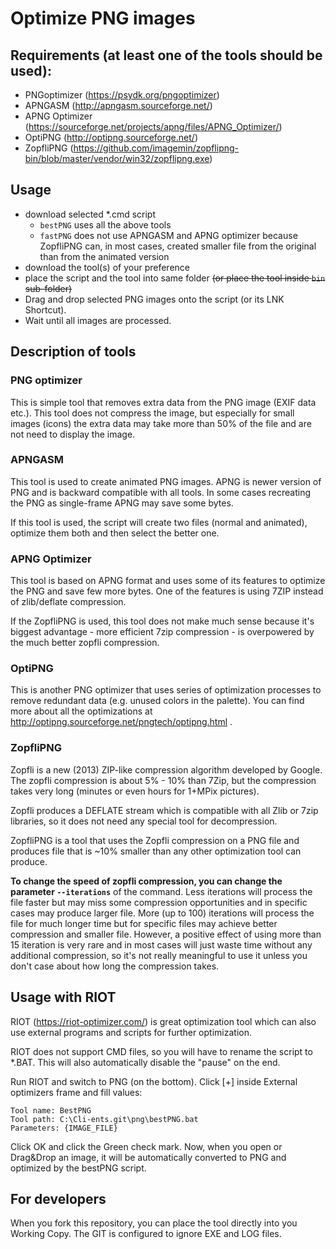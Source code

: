 # Optimize PNG images

## Requirements (at least one of the tools should be used):
* PNGoptimizer (https://psydk.org/pngoptimizer)
* APNGASM (http://apngasm.sourceforge.net/)
* APNG Optimizer (https://sourceforge.net/projects/apng/files/APNG_Optimizer/)
* OptiPNG (http://optipng.sourceforge.net/)
* ZopfliPNG (https://github.com/imagemin/zopflipng-bin/blob/master/vendor/win32/zopflipng.exe)

## Usage
* download selected *.cmd script
    * `bestPNG` uses all the above tools
    * `fastPNG` does not use APNGASM and APNG optimizer because ZopfliPNG can, in most cases, created smaller file from the original than from the animated version
* download the tool(s) of your preference
* place the script and the tool into same folder ~~(or place the tool inside `bin` sub-folder)~~
* Drag and drop selected PNG images onto the script (or its LNK Shortcut).
* Wait until all images are processed.


## Description of tools

### PNG optimizer

This is simple tool that removes extra data from the PNG image (EXIF data etc.). This tool does not compress the image,
but especially for small images (icons) the extra data may take more than 50% of the file and are not need to display the image.

### APNGASM

This tool is used to create animated PNG images. APNG is newer version of PNG and is backward compatible with all tools.
In some cases recreating the PNG as single-frame APNG may save some bytes.

If this tool is used, the script will create two files (normal and animated), optimize them both and then select the better one.

### APNG Optimizer

This tool is based on APNG format and uses some of its features to optimize the PNG and save few more bytes. One of the features
is using 7ZIP instead of zlib/deflate compression.

If the ZopfliPNG is used, this tool does not make much sense because it's biggest advantage - more efficient 7zip compression - 
is overpowered by the much better zopfli compression.

### OptiPNG

This is another PNG optimizer that uses series of optimization processes to remove redundant data (e.g. unused colors in the palette).
You can find more about all the optimizations at http://optipng.sourceforge.net/pngtech/optipng.html .

### ZopfliPNG

Zopfli is a new (2013) ZIP-like compression algorithm developed by Google.
The zopfli compression is about 5% - 10% than 7Zip, but the compression
takes very long (minutes or even hours for 1+MPix pictures). 

Zopfli produces a DEFLATE stream which is compatible with all Zlib or 7zip libraries,
so it does not need any special tool for decompression.

ZopfliPNG is a tool that uses the Zopfli compression on a PNG file and produces 
file that is ~10% smaller than any other optimization tool can produce.

**To change the speed of zopfli compression, you can change the parameter `--iterations`**
of the command. Less iterations will process the file faster but may miss some
compression opportunities and in specific cases may produce larger file.
More (up to 100) iterations will process the file for much longer time
but for specific files may achieve better compression and smaller file.
However, a positive effect of using more than 15 iteration is very rare and in most
cases will just waste time without any additional compression, so it's not really
meaningful to use it unless you don't case about how long the compression takes.

## Usage with RIOT

RIOT (https://riot-optimizer.com/) is great optimization tool which can also
use external programs and scripts for further optimization.

RIOT does not support CMD files, so you will have to rename the script to *.BAT.
This will also automatically disable the "pause" on the end.

Run RIOT and switch to PNG (on the bottom). Click [+] inside External optimizers frame and fill values:
  
    Tool name: BestPNG
    Tool path: C:\Cli-ents.git\png\bestPNG.bat
    Parameters: {IMAGE_FILE}

Click OK and click the Green check mark. Now, when you open or Drag&Drop an image, it will be automatically
converted to PNG and optimized by the bestPNG script.

## For developers
When you fork this repository, you can place the tool directly into you Working Copy. The GIT is configured to ignore EXE and LOG files.

